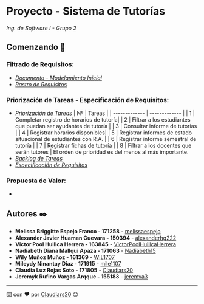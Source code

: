 # Proyecto - Sistema de Tutorías

_Ing. de Software I - Grupo 2_

## Comenzando 🚀
### **Filtrado de Requisitos:**
* _[Documento - Modelamiento Inicial](https://docs.google.com/document/d/1M7q4YCVA49yPXfgI0AR1L0NvSsnzyWdi4P1VAVQk2mc/edit?usp=sharing)_
* _[Rastro de Requisitos](https://docs.google.com/spreadsheets/d/1BYJ_IHNg5_HUUeqMFOn-wjE-nVORuyyRQMmVdjTW3hs/edit?usp=sharing)_

### **Priorización de Tareas - Especificación de Requisitos:**
* _[Priorización de Tareas]()_
| Nº | Tareas |
| ------------- | ------------- |
| 1  | Completar registro de horarios de tutoría|
| 2 | Filtrar a los estudiantes que puedan ser ayudantes de tutoría |
| 3  |  Consultar informe de tutorías |
| 4 |  Registrar horarios disponibles|
| 5  | Registrar informes de estado situacional de estudiantes con R.A. |
| 6 |  Registrar informe semestral de tutoría |
| 7  |  Registrar fichas de tutoría |
| 8 | Filtrar a los docentes que serán tutores  |
El orden de prioridad es del menos al más importante.
* _[Backlog de Tareas](https://trello.com/b/q5yQTPxM/sistema-de-tutorias)_
* _[Especificación de Requisitos](https://docs.google.com/spreadsheets/d/1iju1fKmdK9Pyzs_HZ66czx1-JXZJj_05wI7UjojMpCg/edit?usp=sharing)_

### **Propuesta de Valor:**
* 

## Autores ✒️
* **Melissa Briggitte Espejo Franco - 171258** - [melissaespejo](https://github.com/melissaespejo)
* **Alexander Javier Huaman Guevara - 150394** - [alexanderhg222](https://github.com/alexanderhg222)
* **Victor Pool Huillca Herrera - 163845** - [VictorPoolHuillcaHerrera](https://github.com/VictorPoolHuillcaHerrera)
* **Nadiabeth Diana Mallqui Apaza - 171063** - [Nadiabeth15](https://github.com/Nadiabeth15)
* **Wily Muñoz Muñoz - 161369** - [WIL1707](https://github.com/WIL1707)
* **Mileydy Ninantay Diaz - 171915** - [mile1107](https://github.com/mile1107)
* **Claudia Luz Rojas Soto - 171805** - [Claudiars20](https://github.com/Claudiars20)
* **Jeremyk Rufino Vargas Arqque - 155183** - [jeremva3](https://github.com/jeremva3)

---
⌨️ con ❤️ por [Claudiars20](https://github.com/Claudiars20) 😊
